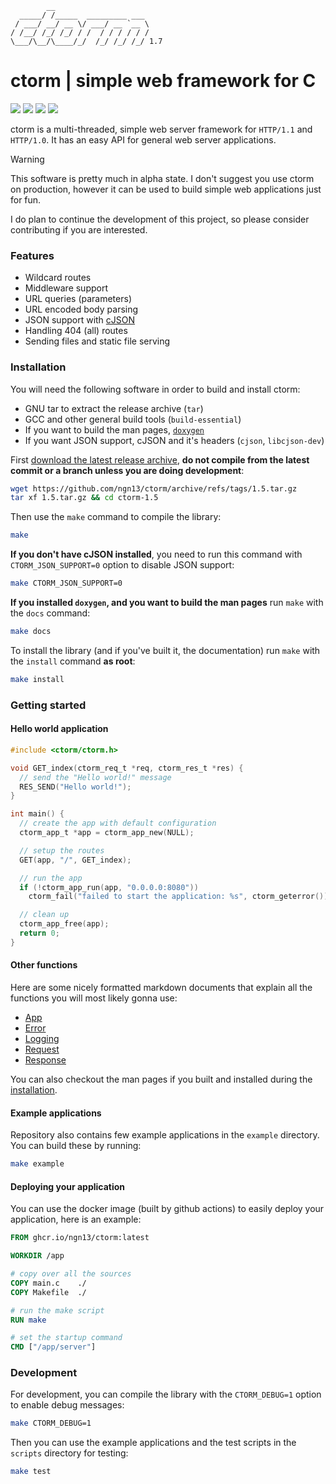 ```
        __
  _____/ /_____  _________ ___
 / ___/ __/ __ \/ ___/ __ `__ \
/ /__/ /_/ /_/ / /  / / / / / /
\___/\__/\____/_/  /_/ /_/ /_/ 1.7

```

# ctorm | simple web framework for C
![](https://img.shields.io/github/actions/workflow/status/ngn13/ctorm/docker.yml)
![](https://img.shields.io/github/actions/workflow/status/ngn13/ctorm/docker.yml?label=tests)
![](https://img.shields.io/github/v/tag/ngn13/ctorm?label=version)
![](https://img.shields.io/github/license/ngn13/ctorm)

ctorm is a multi-threaded, simple web server framework for `HTTP/1.1` and `HTTP/1.0`.
It has an easy API for general web server applications.

> [!WARNING]
> This software is pretty much in alpha state. I don't suggest you use ctorm on
> production, however it can be used to build simple web applications just for fun.

I do plan to continue the development of this project, so please consider contributing
if you are interested.

### Features
- Wildcard routes
- Middleware support
- URL queries (parameters)
- URL encoded body parsing
- JSON support with [cJSON](https://github.com/DaveGamble/cJSON)
- Handling 404 (all) routes
- Sending files and static file serving

### Installation
You will need the following software in order to build and install ctorm:
- GNU tar to extract the release archive (`tar`)
- GCC and other general build tools (`build-essential`)
- If you want to build the man pages, [`doxygen`](https://www.doxygen.org/)
- If you want JSON support, cJSON and it's headers (`cjson`, `libcjson-dev`)

First [download the latest release archive](https://github.com/ngn13/ctorm/tags),
**do not compile from the latest commit or a branch unless you are doing development**:
```bash
wget https://github.com/ngn13/ctorm/archive/refs/tags/1.5.tar.gz
tar xf 1.5.tar.gz && cd ctorm-1.5
```
Then use the `make` command to compile the library:
```bash
make
```
**If you don't have cJSON installed**, you need to run this command with `CTORM_JSON_SUPPORT=0`
option to disable JSON support:
```bash
make CTORM_JSON_SUPPORT=0
```
**If you installed `doxygen`, and you want to build the man pages** run `make` with
the `docs` command:
```bash
make docs
```
To install the library (and if you've built it, the documentation) run `make` with
the `install` command **as root**:
```bash
make install
```

### Getting started
#### Hello world application
```c
#include <ctorm/ctorm.h>

void GET_index(ctorm_req_t *req, ctorm_res_t *res) {
  // send the "Hello world!" message
  RES_SEND("Hello world!");
}

int main() {
  // create the app with default configuration
  ctorm_app_t *app = ctorm_app_new(NULL);

  // setup the routes
  GET(app, "/", GET_index);

  // run the app
  if (!ctorm_app_run(app, "0.0.0.0:8080"))
    ctorm_fail("failed to start the application: %s", ctorm_geterror());

  // clean up
  ctorm_app_free(app);
  return 0;
}
```

#### Other functions
Here are some nicely formatted markdown documents that explain all the functions you will
most likely gonna use:
- [App](docs/app.md)
- [Error](docs/error.md)
- [Logging](docs/log.md)
- [Request](docs/req.md)
- [Response](docs/res.md)

You can also checkout the man pages if you built and installed during the [installation](#installation).

#### Example applications
Repository also contains few example applications in the `example` directory. You can
build these by running:
```bash
make example
```

#### Deploying your application
You can use the docker image (built by github actions) to easily deploy your
application, here is an example:
```Dockerfile
FROM ghcr.io/ngn13/ctorm:latest

WORKDIR /app

# copy over all the sources
COPY main.c    ./
COPY Makefile  ./

# run the make script
RUN make

# set the startup command
CMD ["/app/server"]
```

### Development
For development, you can compile the library with the `CTORM_DEBUG=1` option to enable debug
messages:
```bash
make CTORM_DEBUG=1
```
Then you can use the example applications and the test scripts in the `scripts` directory
for testing:
```bash
make test
```
